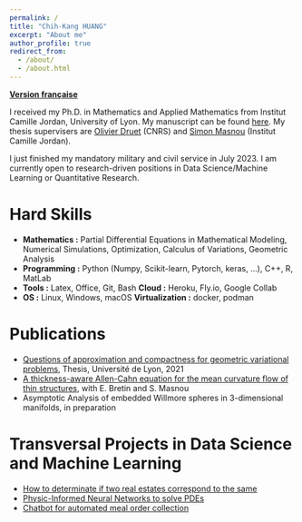 ```yaml
---
permalink: /
title: "Chih-Kang HUANG"
excerpt: "About me"
author_profile: true
redirect_from: 
  - /about/
  - /about.html
---
```


[**Version française**](/french/)

I received my Ph.D. in Mathematics and Applied Mathematics from Institut Camille Jordan, University of Lyon. My manuscript can be found [here](https://theses.hal.science/tel-03584255). 
My thesis supervisers are [Olivier Druet](http://math.univ-lyon1.fr/homes-www/druet/) (CNRS) and [Simon Masnou](http://math.univ-lyon1.fr/homes-www/masnou/) (Institut Camille Jordan).

I just finished my mandatory military and civil service in July 2023. I am currently open to research-driven positions in Data Science/Machine Learning or Quantitative Research.

Hard Skills
======

* **Mathematics :** Partial Differential Equations in Mathematical Modeling, Numerical Simulations, Optimization, Calculus of Variations, Geometric Analysis 
* **Programming :** Python (Numpy, Scikit-learn, Pytorch, keras, ...), C++, R, MatLab
* **Tools :** Latex, Office, Git, Bash  **Cloud :** Heroku, Fly.io, Google Collab
* **OS :** Linux, Windows, macOS  **Virtualization :** docker, podman

Publications
======
* [Questions of approximation and compactness for geometric variational problems](https://theses.hal.science/tel-03584255), Thesis, Université de Lyon, 2021
* [A thickness-aware Allen-Cahn equation for the mean curvature flow of thin structures](https://arxiv.org/abs/2310.10272), with E. Bretin and S. Masnou
* Asymptotic Analysis of embedded Willmore spheres in 3-dimensional manifolds, in preparation

Transversal Projects in Data Science and Machine Learning
======
* [How to determinate if two real estates correspond to the same](/portfolio/portfolio-1)
* [Physic-Informed Neural Networks to solve PDEs](/portfolio/portfolio-2)
* [Chatbot for automated meal order collection](https://github.com/CheesyPicodon/nca-linebot)




<!-- Like many other Jekyll-based GitHub Pages templates, academicpages makes you separate the website's content from its form. The content & metadata of your website are in structured markdown files, while various other files constitute the theme, specifying how to transform that content & metadata into HTML pages. You keep these various markdown (.md), YAML (.yml), HTML, and CSS files in a public GitHub repository. Each time you commit and push an update to the repository, the [GitHub pages](https://pages.github.com/) service creates static HTML pages based on these files, which are hosted on GitHub's servers free of charge. -->

<!-- Many of the features of dynamic content management systems (like Wordpress) can be achieved in this fashion, using a fraction of the computational resources and with far less vulnerability to hacking and DDoSing. You can also modify the theme to your heart's content without touching the content of your site. If you get to a point where you've broken something in Jekyll/HTML/CSS beyond repair, your markdown files describing your talks, publications, etc. are safe. You can rollback the changes or even delete the repository and start over -- just be sure to save the markdown files! Finally, you can also write scripts that process the structured data on the site, such as [this one](https://github.com/academicpages/academicpages.github.io/blob/master/talkmap.ipynb) that analyzes metadata in pages about talks to display [a map of every location you've given a talk](https://academicpages.github.io/talkmap.html). -->

<!-- Getting started -->
<!-- ====== -->
<!-- 1. Upload any files (like PDFs, .zip files, etc.) to the files/ directory. They will appear at https://[your GitHub username].github.io/files/example.pdf.   -->
<!-- 1. Check status by going to the repository settings, in the "GitHub pages" section -->
<!---->
<!-- Site-wide configuration -->
<!-- ------ -->
<!-- The main configuration file for the site is in the base directory in [_config.yml](https://github.com/academicpages/academicpages.github.io/blob/master/_config.yml), which defines the content in the sidebars and other site-wide features. You will need to replace the default variables with ones about yourself and your site's github repository. The configuration file for the top menu is in [_data/navigation.yml](https://github.com/academicpages/academicpages.github.io/blob/master/_data/navigation.yml). For example, if you don't have a portfolio or blog posts, you can remove those items from that navigation.yml file to remove them from the header.  -->
<!---->
<!-- Create content & metadata -->
<!-- ------ -->
<!-- For site content, there is one markdown file for each type of content, which are stored in directories like _publications, _talks, _posts, _teaching, or _pages. For example, each talk is a markdown file in the [_talks directory](https://github.com/academicpages/academicpages.github.io/tree/master/_talks). At the top of each markdown file is structured data in YAML about the talk, which the theme will parse to do lots of cool stuff. The same structured data about a talk is used to generate the list of talks on the [Talks page](https://academicpages.github.io/talks), each [individual page](https://academicpages.github.io/talks/2012-03-01-talk-1) for specific talks, the talks section for the [CV page](https://academicpages.github.io/cv), and the [map of places you've given a talk](https://academicpages.github.io/talkmap.html) (if you run this [python file](https://github.com/academicpages/academicpages.github.io/blob/master/talkmap.py) or [Jupyter notebook](https://github.com/academicpages/academicpages.github.io/blob/master/talkmap.ipynb), which creates the HTML for the map based on the contents of the _talks directory). -->
<!---->
<!-- **Markdown generator** -->
<!---->
<!-- I have also created [a set of Jupyter notebooks](https://github.com/academicpages/academicpages.github.io/tree/master/markdown_generator -->
<!-- ) that converts a CSV containing structured data about talks or presentations into individual markdown files that will be properly formatted for the academicpages template. The sample CSVs in that directory are the ones I used to create my own personal website at stuartgeiger.com. My usual workflow is that I keep a spreadsheet of my publications and talks, then run the code in these notebooks to generate the markdown files, then commit and push them to the GitHub repository. -->

<!-- How to edit your site's GitHub repository -->
<!-- ------ -->
<!-- Many people use a git client to create files on their local computer and then push them to GitHub's servers. If you are not familiar with git, you can directly edit these configuration and markdown files directly in the github.com interface. Navigate to a file (like [this one](https://github.com/academicpages/academicpages.github.io/blob/master/_talks/2012-03-01-talk-1.md) and click the pencil icon in the top right of the content preview (to the right of the "Raw | Blame | History" buttons). You can delete a file by clicking the trashcan icon to the right of the pencil icon. You can also create new files or upload files by navigating to a directory and clicking the "Create new file" or "Upload files" buttons.  -->
<!---->
<!-- Example: editing a markdown file for a talk -->
<!-- ![Editing a markdown file for a talk](/images/editing-talk.png) -->
<!---->
<!-- For more info -->
<!-- ------ -->
<!-- More info about configuring academicpages can be found in [the guide](https://academicpages.github.io/markdown/). The [guides for the Minimal Mistakes theme](https://mmistakes.github.io/minimal-mistakes/docs/configuration/) (which this theme was forked from) might also be helpful. -->
